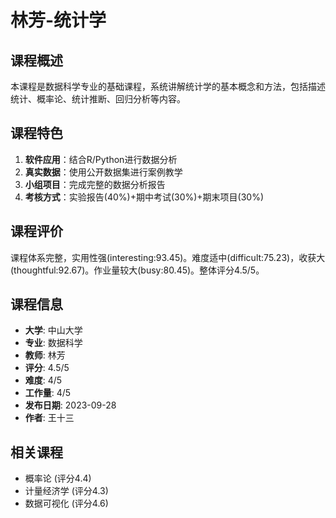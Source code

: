 # 林芳-统计学

## 课程概述
本课程是数据科学专业的基础课程，系统讲解统计学的基本概念和方法，包括描述统计、概率论、统计推断、回归分析等内容。

## 课程特色
1. **软件应用**：结合R/Python进行数据分析
2. **真实数据**：使用公开数据集进行案例教学
3. **小组项目**：完成完整的数据分析报告
4. **考核方式**：实验报告(40%)+期中考试(30%)+期末项目(30%)

## 课程评价
课程体系完整，实用性强(interesting:93.45)。难度适中(difficult:75.23)，收获大(thoughtful:92.67)。作业量较大(busy:80.45)。整体评分4.5/5。

## 课程信息
- **大学**: 中山大学
- **专业**: 数据科学
- **教师**: 林芳
- **评分**: 4.5/5
- **难度**: 4/5
- **工作量**: 4/5
- **发布日期**: 2023-09-28
- **作者**: 王十三

## 相关课程
- 概率论 (评分4.4)
- 计量经济学 (评分4.3)
- 数据可视化 (评分4.6)